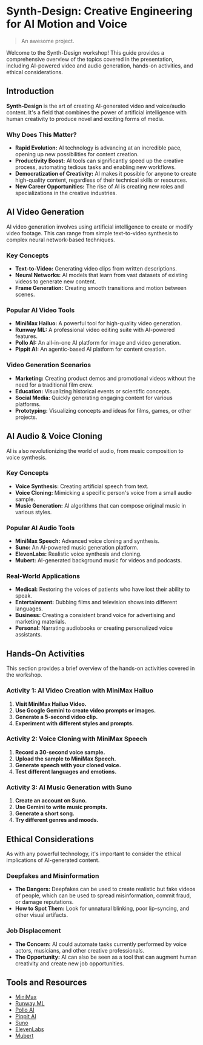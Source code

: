 # Synth-Design: Creative Engineering for AI Motion and Voice

> An awesome project.

Welcome to the Synth-Design workshop! This guide provides a comprehensive overview of the topics covered in the presentation, including AI-powered video and audio generation, hands-on activities, and ethical considerations.

## Introduction

**Synth-Design** is the art of creating AI-generated video and voice/audio content. It's a field that combines the power of artificial intelligence with human creativity to produce novel and exciting forms of media.

### Why Does This Matter?

-   **Rapid Evolution:** AI technology is advancing at an incredible pace, opening up new possibilities for content creation.
-   **Productivity Boost:** AI tools can significantly speed up the creative process, automating tedious tasks and enabling new workflows.
-   **Democratization of Creativity:** AI makes it possible for anyone to create high-quality content, regardless of their technical skills or resources.
-   **New Career Opportunities:** The rise of AI is creating new roles and specializations in the creative industries.

## AI Video Generation

AI video generation involves using artificial intelligence to create or modify video footage. This can range from simple text-to-video synthesis to complex neural network-based techniques.

### Key Concepts

-   **Text-to-Video:** Generating video clips from written descriptions.
-   **Neural Networks:** AI models that learn from vast datasets of existing videos to generate new content.
-   **Frame Generation:** Creating smooth transitions and motion between scenes.

### Popular AI Video Tools

-   **MiniMax Hailuo:** A powerful tool for high-quality video generation.
-   **Runway ML:** A professional video editing suite with AI-powered features.
-   **Pollo AI:** An all-in-one AI platform for image and video generation.
-   **Pippit AI:** An agentic-based AI platform for content creation.

### Video Generation Scenarios

-   **Marketing:** Creating product demos and promotional videos without the need for a traditional film crew.
-   **Education:** Visualizing historical events or scientific concepts.
-   **Social Media:** Quickly generating engaging content for various platforms.
-   **Prototyping:** Visualizing concepts and ideas for films, games, or other projects.

## AI Audio & Voice Cloning

AI is also revolutionizing the world of audio, from music composition to voice synthesis.

### Key Concepts

-   **Voice Synthesis:** Creating artificial speech from text.
-   **Voice Cloning:** Mimicking a specific person's voice from a small audio sample.
-   **Music Generation:** AI algorithms that can compose original music in various styles.

### Popular AI Audio Tools

-   **MiniMax Speech:** Advanced voice cloning and synthesis.
-   **Suno:** An AI-powered music generation platform.
-   **ElevenLabs:** Realistic voice synthesis and cloning.
-   **Mubert:** AI-generated background music for videos and podcasts.

### Real-World Applications

-   **Medical:** Restoring the voices of patients who have lost their ability to speak.
-   **Entertainment:** Dubbing films and television shows into different languages.
-   **Business:** Creating a consistent brand voice for advertising and marketing materials.
-   **Personal:** Narrating audiobooks or creating personalized voice assistants.

## Hands-On Activities

This section provides a brief overview of the hands-on activities covered in the workshop.

### Activity 1: AI Video Creation with MiniMax Hailuo

1.  **Visit MiniMax Hailuo Video.**
2.  **Use Google Gemini to create video prompts or images.**
3.  **Generate a 5-second video clip.**
4.  **Experiment with different styles and prompts.**

### Activity 2: Voice Cloning with MiniMax Speech

1.  **Record a 30-second voice sample.**
2.  **Upload the sample to MiniMax Speech.**
3.  **Generate speech with your cloned voice.**
4.  **Test different languages and emotions.**

### Activity 3: AI Music Generation with Suno

1.  **Create an account on Suno.**
2.  **Use Gemini to write music prompts.**
3.  **Generate a short song.**
4.  **Try different genres and moods.**

## Ethical Considerations

As with any powerful technology, it's important to consider the ethical implications of AI-generated content.

### Deepfakes and Misinformation

-   **The Dangers:** Deepfakes can be used to create realistic but fake videos of people, which can be used to spread misinformation, commit fraud, or damage reputations.
-   **How to Spot Them:** Look for unnatural blinking, poor lip-syncing, and other visual artifacts.

### Job Displacement

-   **The Concern:** AI could automate tasks currently performed by voice actors, musicians, and other creative professionals.
-   **The Opportunity:** AI can also be seen as a tool that can augment human creativity and create new job opportunities.

## Tools and Resources

-   [MiniMax](https.minimax.io)
-   [Runway ML](https://runwayml.com)
-   [Pollo AI](https://pollo.ai)
-   [Pippit AI](https://pippit.ai)
-   [Suno](https://suno.com)
-   [ElevenLabs](https://elevenlabs.io)
-   [Mubert](https://mubert.com)